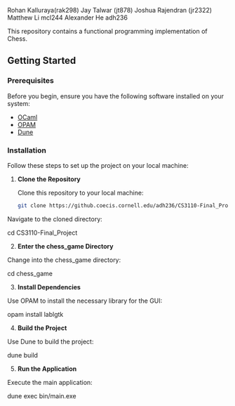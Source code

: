 Rohan Kalluraya(rak298)
Jay Talwar (jt878)
Joshua Rajendran (jr2322)
Matthew Li mcl244
Alexander He adh236


This repository contains a functional programming implementation of Chess.
## Getting Started

### Prerequisites

Before you begin, ensure you have the following software installed on your system:

- [OCaml](https://ocaml.org/)
- [OPAM](https://opam.ocaml.org/)
- [Dune](https://dune.build/)

### Installation

Follow these steps to set up the project on your local machine:

1. **Clone the Repository**

   Clone this repository to your local machine:
   ```bash
   git clone https://github.coecis.cornell.edu/adh236/CS3110-Final_Project.git

Navigate to the cloned directory:

cd CS3110-Final_Project

2. **Enter the chess_game Directory**

Change into the chess_game directory:

cd chess_game

3. **Install Dependencies**

Use OPAM to install the necessary library for the GUI:

opam install lablgtk

4. **Build the Project**

Use Dune to build the project:

dune build

5. **Run the Application**

Execute the main application:

dune exec bin/main.exe
